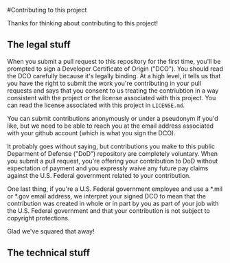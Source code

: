 #Contributing to this project

Thanks for thinking about contributing to this project!

## The legal stuff

When you submit a pull request to this repository for the first time, you'll be prompted to sign a Developer Certificate of Origin ("DCO"). You should read the DCO carefully because it's legally binding. At a high level, it tells us that you have the right to submit the work you're contributing in your pull requests and says that you consent to us treating the contriubtion in a way consistent with the project or the license associated with this project. You can read the license associated with this project in `LICENSE.md`. 

You can submit contributions anonymously or under a pseudonym if you'd like, but we need to be able to reach you at the email address associated with your github account (which is what you sign the DCO). 

It probably goes without saying, but contributions you make to this public Deparment of Defense ("DoD") repository are completely voluntary. When you submit a pull request, you're offering your contribution to DoD without expectation of payment and you expressly waive any future pay claims against the U.S. Federal government related to your contribution. 

One last thing, if you're a U.S. Federal government employee and use a *.mil or *.gov email address, we interpret your signed DCO to mean that the contribution was created in whole or in part by you as part of your job with the U.S. Federal government and that your contribution is not subject to copyright protections.

Glad we've squared that away!

## The technical stuff

